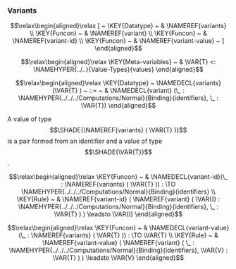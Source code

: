 ### Variants
               


$$\relax\begin{aligned}\relax
  [ ~ 
  \KEY{Datatype} ~ & \NAMEREF{variants} \\
  \KEY{Funcon} ~ & \NAMEREF{variant} \\
  \KEY{Funcon} ~ & \NAMEREF{variant-id} \\
  \KEY{Funcon} ~ & \NAMEREF{variant-value}
  ~ ]
\end{aligned}$$

$$\relax\begin{aligned}\relax
  \KEY{Meta-variables} ~ 
  & \VAR{T} <: \NAMEHYPER{../..}{Value-Types}{values}
\end{aligned}$$

$$\relax\begin{aligned}\relax
  \KEY{Datatype} ~ 
  \NAMEDECL{variants}(\VAR{T} )  
  ~ ::= ~ & \NAMEDECL{variant} (\_ : \NAMEHYPER{../../../Computations/Normal}{Binding}{identifiers}, \_ : \VAR{T})
\end{aligned}$$


  A value of type $$\SHADE{\NAMEREF{variants}
           ( \VAR{T} )}$$ is a pair formed from an identifier and 
  a value of type $$\SHADE{\VAR{T}}$$.


$$\relax\begin{aligned}\relax
  \KEY{Funcon} ~ 
  & \NAMEDECL{variant-id}(\_ : \NAMEREF{variants}
                                ( \VAR{T} )) :  \TO \NAMEHYPER{../../../Computations/Normal}{Binding}{identifiers}
\\
  \KEY{Rule} ~ 
    & \NAMEREF{variant-id}
        ( \NAMEREF{variant}
            ( \VAR{I} : \NAMEHYPER{../../../Computations/Normal}{Binding}{identifiers},    
              \_ : \VAR{T} ) ) \leadsto
        \VAR{I}
\end{aligned}$$

$$\relax\begin{aligned}\relax
  \KEY{Funcon} ~ 
  & \NAMEDECL{variant-value}(\_ : \NAMEREF{variants}
                                ( \VAR{T} )) :  \TO \VAR{T}
\\
  \KEY{Rule} ~ 
    & \NAMEREF{variant-value}
        ( \NAMEREF{variant}
            ( \_ : \NAMEHYPER{../../../Computations/Normal}{Binding}{identifiers},    
              \VAR{V} : \VAR{T} ) ) \leadsto
        \VAR{V}
\end{aligned}$$



[Funcons-beta]: /CBS-beta/math/Funcons-beta
  "FUNCONS-BETA"
[Unstable-Funcons-beta]: /CBS-beta/math/Unstable-Funcons-beta
  "UNSTABLE-FUNCONS-BETA"
[Languages-beta]: /CBS-beta/math/Languages-beta
  "LANGUAGES-BETA"
[Unstable-Languages-beta]: /CBS-beta/math/Unstable-Languages-beta
  "UNSTABLE-LANGUAGES-BETA"
[CBS-beta]: /CBS-beta 
  "CBS-BETA"
